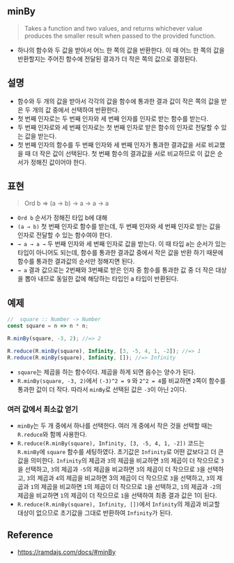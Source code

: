 ## minBy
> Takes a function and two values, and returns whichever value produces the smaller result when passed to the provided function.
- 하나의 함수와 두 값을 받아서 어느 한 쪽의 값을 반환한다. 이 때 어느 한 쪽의 값을 반환할지는 주어진 함수에 전달된 결과가 더 작은 쪽의 값으로 결정된다.

## 설명
- 함수와 두 개의 값을 받아서 각각의 값을 함수에 통과한 결과 값이 작은 쪽의 값을 받은 두 개의 값 중에서 선택하여 반환한다.
- 첫 번째 인자로는 두 번째 인자와 세 번째 인자를 인자로 받는 함수를 받는다.
- 두 번째 인자로와 세 번째 인자로는 첫 번째 인자로 받은 함수의 인자로 전달할 수 있는 값을 받는다.
- 첫 번째 인자의 함수를 두 번째 인자와 세 번째 인자가 통과한 결과값을 서로 비교했을 때 더 작은 값이 선택된다. 첫 번째 함수의 결과값을 서로 비교하므로 이 값은 순서가 정해진 값이어야 한다.

## 표현
> Ord b => (a → b) → a → a → a
- `Ord b` 순서가 정해진 타입 b에 대해
- `(a → b)` 첫 번째 인자로 함수를 받는데, 두 번째 인자와 세 번째 인자로 받는 값을 인자로 전달할 수 있는 함수여야 한다.
- `→ a → a →` 두 번째 인자와 세 번째 인자로 값을 받는다. 이 때 타입 a는 순서가 있는 타입이 아니어도 되는데, 함수를 통과한 결과값 중에서 작은 값을 반환 하기 때문에 함수를 통과한 결과값의 순서만 정해지면 된다.
- `→ a` 결과 값으로는 2번째와 3번째로 받은 인자 중 함수를 통과한 값 중 더 작은 대상을 뽑아 내므로 동일한 값에 해당하는 타입인 a 타입이 반환된다.

## 예제
```js
//  square :: Number -> Number
const square = n => n * n;

R.minBy(square, -3, 2); //=> 2

R.reduce(R.minBy(square), Infinity, [3, -5, 4, 1, -2]); //=> 1
R.reduce(R.minBy(square), Infinity, []); //=> Infinity
```
- `square`는 제곱을 하는 함수이다. 제곱을 하게 되면 음수는 양수가 된다.
- `R.minBy(square, -3, 2)`에서 `(-3)^2 = 9` 와 `2^2 = 4`를 비교하면 `2`쪽이 함수를 통과한 값이 더 작다. 따라서 `minBy`로 선택된 값은 `-3`이 아닌 `2`이다.

### 여러 값에서 최소값 얻기
- `minBy`는 두 개 중에서 하나를 선택한다. 여러 개 중에서 작은 것을 선택할 때는 `R.reduce`와 함께 사용한다.
- `R.reduce(R.minBy(square), Infinity, [3, -5, 4, 1, -2])` 코드는 `R.minBy`에 `square` 함수를 세팅하였다. 초기값은 `Infinity`로 어떤 값보다고 더 큰 값을 의미한다. `Infinity`의 제곱과 `3`의 제곱을 비교하면 `3`의 제곱이 더 작으므로 `3`을 선택하고, `3`의 제곱과 `-5`의 제곱을 비교하면 `3`의 제곱이 더 작으므로 `3`을 선택하고, `3`의 제곱과 `4`의 제곱을 비교하면 3의 제곱이 더 작으므로 `3`을 선택하고, `3`의 제곱과 `1`의 제곱을 비교하면 `1`의 제곱이 더 작으므로 `1`을 선택하고, `1`의 제곱과 `-2`의 제곱을 비교하면 `1`의 제곱이 더 작으므로 `1`을 선택하여 최종 결과 값은 1이 된다.
- `R.reduce(R.minBy(square), Infinity, [])`에서 `Infinity`의 제곱과 비교할 대상이 없으므로 초기값을 그대로 반환하여 `Infinity`가 된다.
 
## Reference
- https://ramdajs.com/docs/#minBy

